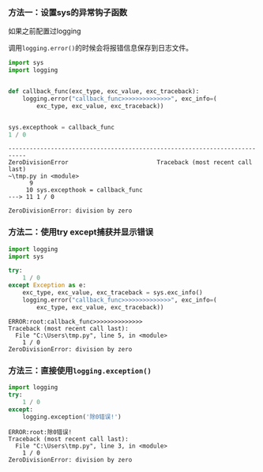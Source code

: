 

### 方法一：设置sys的异常钩子函数

如果之前配置过logging

调用`logging.error()`的时候会将报错信息保存到日志文件。

```python
import sys
import logging


def callback_func(exc_type, exc_value, exc_traceback):
    logging.error("callback_func>>>>>>>>>>>>>>", exc_info=(
        exc_type, exc_value, exc_traceback))


sys.excepthook = callback_func
1 / 0

```

```
---------------------------------------------------------------------------
ZeroDivisionError                         Traceback (most recent call last)
~\tmp.py in <module>
      9 
     10 sys.excepthook = callback_func
---> 11 1 / 0

ZeroDivisionError: division by zero
```

### 方法二：使用try except捕获并显示错误

```python
import logging
import sys

try:
    1 / 0
except Exception as e:
    exc_type, exc_value, exc_traceback = sys.exc_info()
    logging.error("callback_func>>>>>>>>>>>>>>", exc_info=(
        exc_type, exc_value, exc_traceback))
```

```
ERROR:root:callback_func>>>>>>>>>>>>>>
Traceback (most recent call last):
  File "C:\Users\tmp.py", line 5, in <module>
    1 / 0
ZeroDivisionError: division by zero
```



### 方法三：直接使用`logging.exception()`

```python
import logging
try:
    1 / 0
except:
    logging.exception('除0错误!')
```

```
ERROR:root:除0错误!
Traceback (most recent call last):
  File "C:\Users\tmp.py", line 3, in <module>
    1 / 0
ZeroDivisionError: division by zero
```

